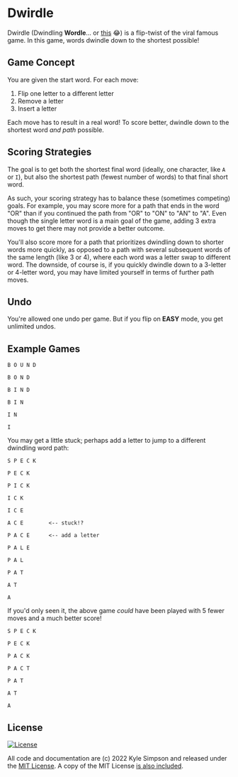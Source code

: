 # Dwirdle

Dwirdle (Dwindling **Wordle**... or [this](https://www.urbandictionary.com/define.php?term=Dwirdle) 😂) is a flip-twist of the viral famous game. In this game, words dwindle down to the shortest possible!

## Game Concept

You are given the start word. For each move:

1. Flip one letter to a different letter
2. Remove a letter
3. Insert a letter

Each move has to result in a real word! To score better, dwindle down to the shortest word *and path* possible.

## Scoring Strategies

The goal is to get both the shortest final word (ideally, one character, like `A` or `I`), but also the shortest path (fewest number of words) to that final short word.

As such, your scoring strategy has to balance these (sometimes competing) goals. For example, you may score more for a path that ends in the word "OR" than if you continued the path from "OR" to "ON" to "AN" to "A". Even though the single letter word is a main goal of the game, adding 3 extra moves to get there may not provide a better outcome.

You'll also score more for a path that prioritizes dwindling down to shorter words more quickly, as opposed to a path with several subsequent words of the same length (like 3 or 4), where each word was a letter swap to different word. The downside, of course is, if you quickly dwindle down to a 3-letter or 4-letter word, you may have limited yourself in terms of further path moves.

## Undo

You're allowed one undo per game. But if you flip on **EASY** mode, you get unlimited undos.

## Example Games

```
B O U N D

B O N D

B I N D

B I N

I N

I
```

You may get a little stuck; perhaps add a letter to jump to a different dwindling word path:

```
S P E C K

P E C K

P I C K

I C K

I C E

A C E        <-- stuck!?

P A C E      <-- add a letter

P A L E

P A L

P A T

A T

A
```

If you'd only seen it, the above game *could* have been played with 5 fewer moves and a much better score!

```
S P E C K

P E C K

P A C K

P A C T

P A T

A T

A
```

## License

[![License](https://img.shields.io/badge/license-MIT-a1356a)](LICENSE.txt)

All code and documentation are (c) 2022 Kyle Simpson and released under the [MIT License](http://getify.mit-license.org/). A copy of the MIT License [is also included](LICENSE.txt).
